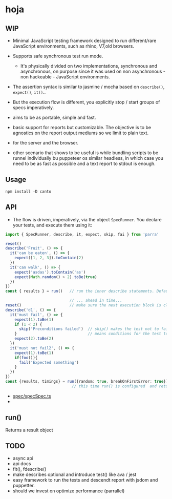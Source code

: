 # hoja

## WIP

  * Minimal JavaScript testing framework designed to run different/rare JavaScript environments, such as
    rhino,  V7,old browsers.

  * Supports safe synchronous test run mode.  
     * It's physically divided on two implementations, synchronous and asynchronous,  on purpose since it was
       used on non asynchronous - non hackeable - JavaScript environments. 

  * The assertion syntax is similar to jasmine / mocha based on `describe()`, `expect()`, `it()`..

  * But the execution flow is different, you explicitly stop / start groups of specs imperatively.

  * aims to be as portable, simple and fast.

  * basic support for reports but customizable. The objective is to be agnostics on the report output  mediums
    so we limit to plain text. 

  * for the server and the browser. 

  * other scenario that shows to be useful is while bundling scripts to be runnel individually bu puppeteer os
    similar headless, in which case you need to be as fast as possible and a text report to stdout is enough.

## Usage

```
npm install -D canto
```

## API

 * The flow is driven, imperatively, via the object `SpecRunner`. You declare your tests, and execute them
   using it:

```ts
import { SpecRunner, describe, it, expect, skip, fai } from 'parra'

reset()
describe('Fruit', () => {
  it('can be eaten', () => {
    expect([1, 2, 3]).toContain(2)
  })
  it('can walk', () => {
    expect('asdas').toContain('as')
    expect(Math.random() > 2).toBe(true)
  })
})
const { results } = run()   // run the inner describe statements. Default implementation is synchronous.

                            // ... ahead in time...
reset()                     // make sure the next execution block is clean.
describe('d1', () => {
  it('must fail', () => {
    expect(1).toBe(1)
    if (1 < 2) {
      skip('Preconditions failed')  // skip() makes the test not to fail nor not to success. 
    }                               // means conditions for the test to execute are not meet in the current environment.
    expect(2).toBe(2)
  })
  it('must not fail2', () => {
    expect(1).toBe(1)
    if(foo()){
      fail('Expected something')
    }
  })
})
const {results, timings} = run({random: true, breakOnFirstError: true})       
                             // this time run() is configured  and returns timing data.


```

 * [spec/specSpec.ts](spec/specSpec.ts)
 * 


## run() 

Returns a result object 


## TODO

* async api
* api docs
* fit(), fdescribe()
* make describes optional and introduce test() like ava / jest
* easy framework to run the tests and descendt report with jsdom and puppetter.
* should we invest on optimize performance (parrallel)
